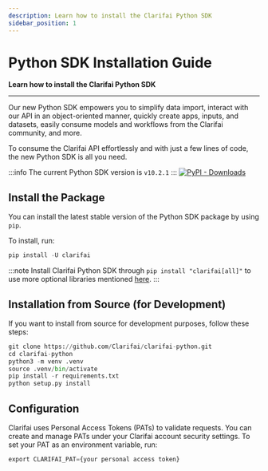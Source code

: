 ```yaml
---
description: Learn how to install the Clarifai Python SDK
sidebar_position: 1
---
```


# Python SDK Installation Guide

**Learn how to install the Clarifai Python SDK**
<hr />

Our new Python SDK empowers you to simplify data import, interact with our API in an object-oriented manner, quickly create apps, inputs, and datasets, easily consume models and workflows from the Clarifai community, and more. 

To consume the Clarifai API effortlessly and with just a few lines of code, the new Python SDK is all you need.

:::info
The current Python SDK version is `v10.2.1`
:::
<a href="https://pypi.org/project/clarifai" target="_blank"> <img src="https://img.shields.io/pypi/dm/clarifai" alt="PyPI - Downloads" /> </a> 

## Install the Package

You can install the latest stable version of the Python SDK package by using `pip`.

To install, run:

```python
pip install -U clarifai
```

:::note
Install Clarifai Python SDK through  ```pip install "clarifai[all]"``` to use more optional libraries mentioned [here](https://github.com/Clarifai/clarifai-python/blob/491d5444f5ae5da234012022e1ba4e83739242a4/setup.py).
:::

## Installation from Source (for Development)

If you want to install from source for development purposes, follow these steps:

```python
git clone https://github.com/Clarifai/clarifai-python.git
cd clarifai-python
python3 -m venv .venv
source .venv/bin/activate
pip install -r requirements.txt
python setup.py install
```

## Configuration

Clarifai uses Personal Access Tokens (PATs) to validate requests. You can create and manage PATs under your Clarifai account security settings. To set your PAT as an environment variable, run:

```python
export CLARIFAI_PAT={your personal access token}
```
